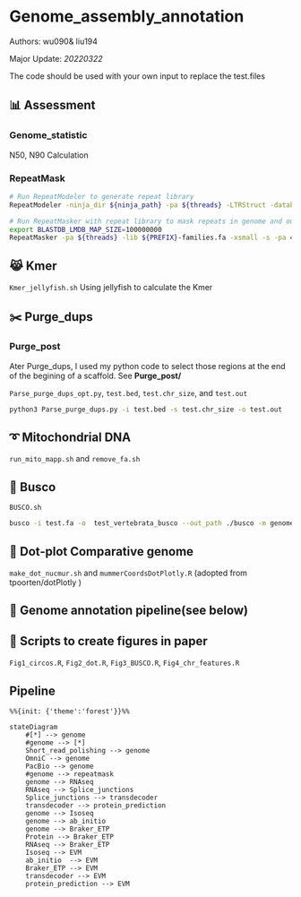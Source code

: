 # Genome_assembly_annotation

Authors: wu090& liu194

Major Update: *20220322*

The code should be used with your own input to replace the test.files


## :bar_chart: Assessment

### Genome_statistic

N50, N90 Calculation

### RepeatMask

```bash
# Run RepeatModeler to generate repeat library
RepeatModeler -ninja_dir ${ninja_path} -pa ${threads} -LTRStruct -database ${PREFIX}_masked

# Run RepeatMasker with repeat library to mask repeats in genome and output results in GFF format
export BLASTDB_LMDB_MAP_SIZE=100000000
RepeatMasker -pa ${threads} -lib ${PREFIX}-families.fa -xsmall -s -pa 4 -gff -dir ${OUTPUT}/repeatmasker/ ${GENOME}
```

## :joy_cat: Kmer
`Kmer_jellyfish.sh` Using jellyfish to calculate the Kmer

## :scissors: Purge_dups

### Purge_post

Ater Purge_dups, I used my python code to select those regions at the end of the begining of a scaffold. 
See **Purge_post/**  

`Parse_purge_dups_opt.py`, `test.bed`, `test.chr_size`, and `test.out`

```bash
python3 Parse_purge_dups.py -i test.bed -s test.chr_size -o test.out
```

## :curly_loop: Mitochondrial DNA

`run_mito_mapp.sh` and `remove_fa.sh`

## :pushpin: Busco

`BUSCO.sh`

```sh
busco -i test.fa -o  test_vertebrata_busco --out_path ./busco -m genome -l vertebrata_odb10 -c 16 -f
```

## :triangular_ruler: Dot-plot Comparative genome

`make_dot_nucmur.sh` and `mummerCoordsDotPlotly.R` (adopted from tpoorten/dotPlotly )

## :trumpet: Genome annotation pipeline(see below)

## :eyes: Scripts to create figures in paper
`Fig1_circos.R`, `Fig2_dot.R`, `Fig3_BUSCO.R`, `Fig4_chr_features.R`

## Pipeline

```mermaid
%%{init: {'theme':'forest'}}%%

stateDiagram
    #[*] --> genome
    #genome --> [*]
    Short_read_polishing --> genome
    OmniC --> genome
    PacBio --> genome
    #genome --> repeatmask
    genome --> RNAseq
    RNAseq --> Splice_junctions
    Splice_junctions --> transdecoder
    transdecoder --> protein_prediction
    genome --> Isoseq
    genome --> ab_initio 
    genome --> Braker_ETP
    Protein --> Braker_ETP
    RNAseq --> Braker_ETP
    Isoseq --> EVM
    ab_initio  --> EVM
    Braker_ETP --> EVM
    transdecoder --> EVM
    protein_prediction --> EVM
    
```



